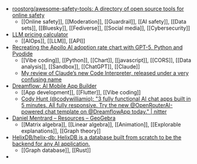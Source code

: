 - [roostorg/awesome-safety-tools: A directory of open source tools for online safety](https://github.com/roostorg/awesome-safety-tools)
	- [[Online safety]], [[Moderation]], [[Guardrail]], [[AI safety]], [[Data sets]], [[Bluesky]], [[Fediverse]], [[Social media]], [[Cybersecurity]]
- [LLM pricing calculator](https://www.llm-prices.com/)
	- [[AIOps]], [[LLM]], [[API]]
- [Recreating the Apollo AI adoption rate chart with GPT-5, Python and Pyodide](https://simonwillison.net/2025/Sep/9/apollo-ai-adoption/)
	- [[Vibe coding]], [[Python]], [[Chart]], [[javascript]], [[CORS]], [[Data analysis]], [[Sandbox]], [[ChatGPT]], [[Claude]]
	- [My review of Claude’s new Code Interpreter, released under a very confusing name](https://simonwillison.net/2025/Sep/9/claude-code-interpreter/#something-much-harder-recreating-the-ai-adoption-chart)
- [Dreamflow: AI Mobile App Builder](https://dreamflow.app/)
	- [[App development]], [[Flutter]], [[Vibe coding]]
	- [Cody Hunt (@codywilliamio): "3 fully functional AI chat apps built in 5 minutes. All fully responsive. Try the new @OpenRouterAI-powered chat template on @DreamflowApp today." | nitter](https://nitter.net/codywilliamio/status/1968748238514569312#m)
- [Daniel Mentrard – Resources – GeoGebra](https://www.geogebra.org/u/daniel+mentrard)
	- [[Matrix algebra]], [[Linear algebra]], [[Animation]], [[Explorable explanations]], [[Graph theory]]
- [HelixDB/helix-db: HelixDB is a database built from scratch to be the backend for any AI application.](https://github.com/helixdb/helix-db)
	- [[Graph database]], [[Rust]]
-